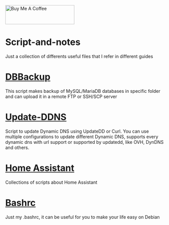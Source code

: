 <a href="https://paypal.me/redfoxydarrest" target="_blank"><img src="https://cdn.buymeacoffee.com/buttons/v2/default-blue.png" alt="Buy Me A Coffee" style="height: 60px !important;width: 217px !important;" ></a>

# Script-and-notes
Just a collection of differents useful files that I refer in different guides

# [DBBackup](DBBackup/README.md)
This script makes backup of MySQL/MariaDB databases in specific folder and can upload it in a remote FTP or SSH/SCP server

# [Update-DDNS](Update-DDNS/README.md)
Script to update Dynamic DNS using UpdateDD or Curl.
You can use multiple configurations to update different Dynamic DNS, supports every dynamic dns with url support or supported by updatedd, like OVH, DynDNS and others.

# [Home Assistant](Home-Assistant/README.md)
Collections of scripts about Home Assistant

# [Bashrc](bashrc)
Just my .bashrc, it can be useful for you to make your life easy on Debian
